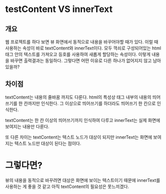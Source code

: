 # testContent VS innerText

## 개요

웹 프로젝트를 하다 보면 뷰 화면에서 동적으로 내용을 바꾸어야할 때가 있다. 이럴 때 사용하는 속성이 바로 textContent와 innerText이다. 모두 꺽쇠로 구성되어있는 html 태그 안의 텍스트를 가져오고 등호를 사용하여 새롭게 할당하는 속성이다. 이렇게 내용을 바꾸면 출력결과는 동일하다. 그렇다면 어떤 이유로 다른 하나가 없어지지 않고 남아있을까?

## 차이점

textContent는 내용의 줄바꿈 까지도 다룬다. html의 특성상 태그 내부의 내용의 띄어쓰기를 한 칸까지만 인식한다. 그 이상으로 띄어쓰기를 하더라도 띄어쓰기 한 칸으로 인식한다.

textContent는 한 칸 이상의 띄어쓰기까지 인식하여 다루고 innerText는 실제 화면에 보여지는 내용만 다룬다.

또 다른 차이는 textContent는 텍스트 노드가 대상이 되지만 innerText는 화면에 보여지는 텍스트 노드만 대상이 된다는 점이다.

# 그렇다면?

뷰의 내용을 동적으로 바꾸려면 대상은 화면에 보이는 텍스트이기 때문에 innerText를 사용하는 게 좋을 것 같고 아직 textContent의 필요성은 못느끼겠다.
